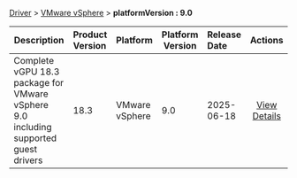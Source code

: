
[Driver](/README.md)  >  [VMware vSphere](/index/Driver/VMware_vSphere.md)  >  **platformVersion : 9.0**



| Description            | Product Version    | Platform                | Platform Version           | Release Date           |             Actions              |
| ---------------------- | :----------------- | :---------------------- | -------------------------- | :--------------------- | :------------------------------: |
| Complete vGPU 18.3 package for VMware vSphere 9.0 including supported guest drivers | 18.3 | VMware vSphere | 9.0 | 2025-06-18 | [View Details](/details/efaf83_Complete_vGPU_18.3_package_for_VMware_vSphere_9.0_including_supported_guest_drivers.md) |
